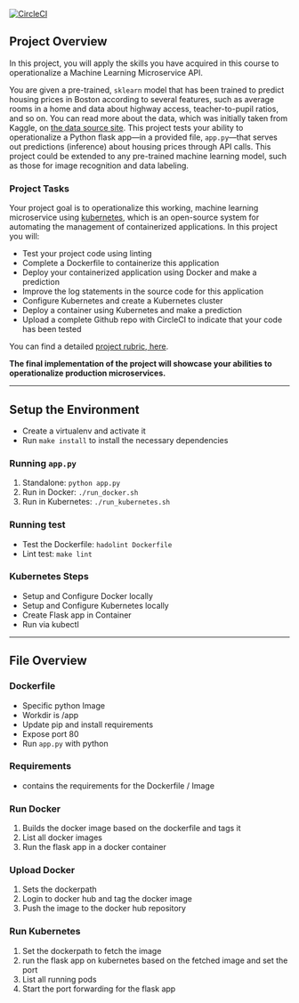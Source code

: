 [![CircleCI](https://circleci.com/gh/Tr3mo89/udacity-project-5-ml-microservice-api.svg?style=svg&circle-token=b1c039fb5762076e7d50429ddd7d2cea060542a6)](<https://app.circleci.com/pipelines/github/Tr3mo89/udacity-project-5-ml-microservice-api>)

## Project Overview

In this project, you will apply the skills you have acquired in this course to operationalize a Machine Learning Microservice API. 

You are given a pre-trained, `sklearn` model that has been trained to predict housing prices in Boston according to several features, such as average rooms in a home and data about highway access, teacher-to-pupil ratios, and so on. You can read more about the data, which was initially taken from Kaggle, on [the data source site](https://www.kaggle.com/c/boston-housing). This project tests your ability to operationalize a Python flask app—in a provided file, `app.py`—that serves out predictions (inference) about housing prices through API calls. This project could be extended to any pre-trained machine learning model, such as those for image recognition and data labeling.

### Project Tasks

Your project goal is to operationalize this working, machine learning microservice using [kubernetes](https://kubernetes.io/), which is an open-source system for automating the management of containerized applications. In this project you will:
* Test your project code using linting
* Complete a Dockerfile to containerize this application
* Deploy your containerized application using Docker and make a prediction
* Improve the log statements in the source code for this application
* Configure Kubernetes and create a Kubernetes cluster
* Deploy a container using Kubernetes and make a prediction
* Upload a complete Github repo with CircleCI to indicate that your code has been tested

You can find a detailed [project rubric, here](https://review.udacity.com/#!/rubrics/2576/view).

**The final implementation of the project will showcase your abilities to operationalize production microservices.**

---

## Setup the Environment

* Create a virtualenv and activate it
* Run `make install` to install the necessary dependencies

### Running `app.py`

1. Standalone:  `python app.py`
2. Run in Docker:  `./run_docker.sh`
3. Run in Kubernetes:  `./run_kubernetes.sh`

### Running test

* Test the Dockerfile: `hadolint Dockerfile `
* Lint test: `make lint`

### Kubernetes Steps

* Setup and Configure Docker locally
* Setup and Configure Kubernetes locally
* Create Flask app in Container
* Run via kubectl

---

## File Overview

### Dockerfile
* Specific python Image
* Workdir is /app
* Update pip and install requirements
* Expose port 80
* Run `app.py` with python

### Requirements
* contains the requirements for the Dockerfile / Image

### Run Docker
1. Builds the docker image based on the dockerfile and tags it
2. List all docker images
3. Run the flask app in a docker container

### Upload Docker
1. Sets the dockerpath
2. Login to docker hub and tag the docker image
3. Push the image to the docker hub repository


### Run Kubernetes
1. Set the dockerpath to fetch the image
2. run the flask app on kubernetes based on the fetched image and set the port
3. List all running pods
4. Start the port forwarding for the flask app
